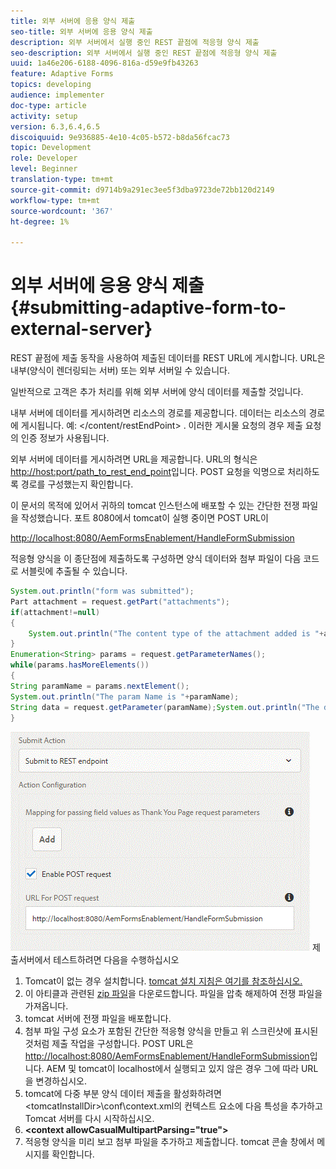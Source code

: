 ```yaml
---
title: 외부 서버에 응용 양식 제출
seo-title: 외부 서버에 응용 양식 제출
description: 외부 서버에서 실행 중인 REST 끝점에 적응형 양식 제출
seo-description: 외부 서버에서 실행 중인 REST 끝점에 적응형 양식 제출
uuid: 1a46e206-6188-4096-816a-d59e9fb43263
feature: Adaptive Forms
topics: developing
audience: implementer
doc-type: article
activity: setup
version: 6.3,6.4,6.5
discoiquuid: 9e936885-4e10-4c05-b572-b8da56fcac73
topic: Development
role: Developer
level: Beginner
translation-type: tm+mt
source-git-commit: d9714b9a291ec3ee5f3dba9723de72bb120d2149
workflow-type: tm+mt
source-wordcount: '367'
ht-degree: 1%

---
```



# 외부 서버에 응용 양식 제출 {#submitting-adaptive-form-to-external-server}

REST 끝점에 제출 동작을 사용하여 제출된 데이터를 REST URL에 게시합니다. URL은 내부(양식이 렌더링되는 서버) 또는 외부 서버일 수 있습니다.

일반적으로 고객은 추가 처리를 위해 외부 서버에 양식 데이터를 제출할 것입니다.

내부 서버에 데이터를 게시하려면 리소스의 경로를 제공합니다. 데이터는 리소스의 경로에 게시됩니다. 예: &lt;/content/restEndPoint> . 이러한 게시물 요청의 경우 제출 요청의 인증 정보가 사용됩니다.

외부 서버에 데이터를 게시하려면 URL을 제공합니다. URL의 형식은 <http://host:port/path_to_rest_end_point>입니다. POST 요청을 익명으로 처리하도록 경로를 구성했는지 확인합니다.

이 문서의 목적에 있어서 귀하의 tomcat 인스턴스에 배포할 수 있는 간단한 전쟁 파일을 작성했습니다. 포트 8080에서 tomcat이 실행 중이면 POST URL이

<http://localhost:8080/AemFormsEnablement/HandleFormSubmission>

적응형 양식을 이 종단점에 제출하도록 구성하면 양식 데이터와 첨부 파일이 다음 코드로 서블릿에 추출될 수 있습니다.

```java
System.out.println("form was submitted");
Part attachment = request.getPart("attachments");
if(attachment!=null)
{
    System.out.println("The content type of the attachment added is "+attachment.getContentType());
}
Enumeration<String> params = request.getParameterNames();
while(params.hasMoreElements())
{
String paramName = params.nextElement();
System.out.println("The param Name is "+paramName);
String data = request.getParameter(paramName);System.out.println("The data  is "+data);
}
```

![형식 ](assets/formsubmission.gif)
제출서버에서 테스트하려면 다음을 수행하십시오

1. Tomcat이 없는 경우 설치합니다. [tomcat 설치 지침은 여기를 참조하십시오.](https://helpx.adobe.com/experience-manager/kt/forms/using/preparing-datasource-for-form-data-model-tutorial-use.html)
1. 이 아티클과 관련된 [zip 파일](assets/aemformsenablement.zip)을 다운로드합니다. 파일을 압축 해제하여 전쟁 파일을 가져옵니다.
1. tomcat 서버에 전쟁 파일을 배포합니다.
1. 첨부 파일 구성 요소가 포함된 간단한 적응형 양식을 만들고 위 스크린샷에 표시된 것처럼 제출 작업을 구성합니다. POST URL은 <http://localhost:8080/AemFormsEnablement/HandleFormSubmission>입니다. AEM 및 tomcat이 localhost에서 실행되고 있지 않은 경우 그에 따라 URL을 변경하십시오.
1. tomcat에 다중 부분 양식 데이터 제출을 활성화하려면 &lt;tomcatInstallDir>\conf\context.xml의 컨텍스트 요소에 다음 특성을 추가하고 Tomcat 서버를 다시 시작하십시오.
1. **&lt;context allowCasualMultipartParsing=&quot;true&quot;>**
1. 적응형 양식을 미리 보고 첨부 파일을 추가하고 제출합니다. tomcat 콘솔 창에서 메시지를 확인합니다.

